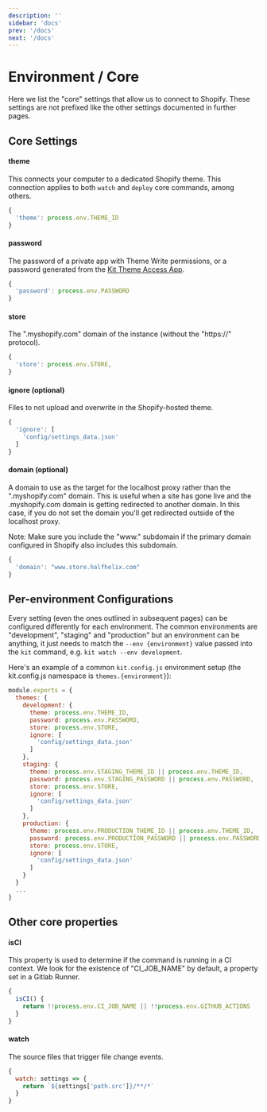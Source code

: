 ```yaml
---
description: ''
sidebar: 'docs'
prev: '/docs'
next: '/docs'
---
```


# Environment / Core

Here we list the "core" settings that allow us to connect to Shopify. These settings are not prefixed like the other settings documented in further pages.

## Core Settings

#### theme

This connects your computer to a dedicated Shopify theme. This connection applies to both `watch` and `deploy` core commands, among others.

```js
{
  'theme': process.env.THEME_ID
}
```

#### password

The password of a private app with Theme Write permissions, or a password generated from the [Kit Theme Access App](https://apps.shopify.com/theme-kit-access).

```js
{
  'password': process.env.PASSWORD
}
```

#### store

The ".myshopify.com" domain of the instance (without the "https://" protocol).

```js
{
  'store': process.env.STORE,
}
```

#### ignore (optional)

Files to not upload and overwrite in the Shopify-hosted theme.

```js
{
  'ignore': [
    'config/settings_data.json'
  ]
}
```

#### domain (optional)

A domain to use as the target for the localhost proxy rather than the ".myshopify.com" domain. This is useful when a site has gone live and the .myshopify.com domain is getting redirected to another domain. In this case, if you do not set the domain you'll get redirected outside of the localhost proxy.

Note: Make sure you include the "www." subdomain if the primary domain configured in Shopify also includes this subdomain.

```js
{
  'domain': "www.store.halfhelix.com"
}
```

## Per-environment Configurations

Every setting (even the ones outlined in subsequent pages) can be configured differently for each environment. The common environments are "development", "staging" and "production" but an environment can be anything, it just needs to match the `--env {environment}` value passed into the `kit` command, e.g. `kit watch --env development`.

Here's an example of a common `kit.config.js` environment setup (the kit.config.js namespace is `themes.{environment}`):

```js
module.exports = {
  themes: {
    development: {
      theme: process.env.THEME_ID,
      password: process.env.PASSWORD,
      store: process.env.STORE,
      ignore: [
        'config/settings_data.json'
      ]
    },
    staging: {
      theme: process.env.STAGING_THEME_ID || process.env.THEME_ID,
      password: process.env.STAGING_PASSWORD || process.env.PASSWORD,
      store: process.env.STORE,
      ignore: [
        'config/settings_data.json'
      ]
    },
    production: {
      theme: process.env.PRODUCTION_THEME_ID || process.env.THEME_ID,
      password: process.env.PRODUCTION_PASSWORD || process.env.PASSWORD,
      store: process.env.STORE,
      ignore: [
        'config/settings_data.json'
      ]
    }
  }
  ...
}
```

## Other core properties

#### isCI

This property is used to determine if the command is running in a CI context. We look for the existence of "CI_JOB_NAME" by default, a property set in a Gitlab Runner.

```js
{
  isCI() {
    return !!process.env.CI_JOB_NAME || !!process.env.GITHUB_ACTIONS
  }
}
```

#### watch

The source files that trigger file change events.

```js
{
  watch: settings => {
    return `${settings['path.src']}/**/*`
  }
}
```

